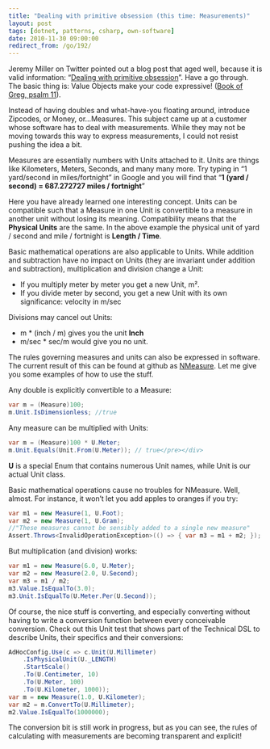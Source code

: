 ```yaml
---
title: "Dealing with primitive obsession (this time: Measurements)"
layout: post
tags: [dotnet, patterns, csharp, own-software]
date: 2010-11-30 09:00:00
redirect_from: /go/192/
---
```


Jeremy Miller on Twitter pointed out a blog post that aged well, because it is valid information: “[Dealing with primitive obsession](http://grabbagoft.blogspot.com/2007/12/dealing-with-primitive-obsession.html)”. Have a go through. The basic thing is: Value Objects make your code expressive! ([Book of Greg, psalm 11](http://realfiction.net/go/191)).

Instead of having doubles and what-have-you floating around, introduce Zipcodes, or Money, or…Measures. This subject came up at a customer whose software has to deal with measurements. While they may not be moving towards this way to express measurements, I could not resist pushing the idea a bit.

Measures are essentially numbers with Units attached to it. Units are things like Kilometers, Meters, Seconds, and many many more. Try typing in “1 yard/second in miles/fortnight” in Google and you will find that “**1 (yard / second) = 687.272727 miles / fortnight**” 

Here you have already learned one interesting concept. Units can be compatible such that a Measure in one Unit is convertible to a measure in another unit without losing its meaning. Compatibility means that the **Physical Units** are the same. In the above example the physical unit of yard / second and mile / fortnight is **Length / Time**.

Basic mathematical operations are also applicable to Units. While addition and subtraction have no impact on Units (they are invariant under addition and subtraction), multiplication and division change a Unit:

* If you multiply meter by meter you get a new Unit, m².
* If you divide meter by second, you get a new Unit with its own significance: velocity in m/sec 

Divisions may cancel out Units:

* m * (inch / m) gives you the unit **Inch**
* m/sec * sec/m would give you no unit. 

The rules governing measures and units can also be expressed in software. The current result of this can be found at github as [NMeasure](https://github.com/flq/NMeasure). Let me give you some examples of how to use the stuff.

Any double is explicitly convertible to a Measure:

```csharp
var m = (Measure)100;
m.Unit.IsDimensionless; //true
```

Any measure can be multiplied with Units:

```csharp
var m = (Measure)100 * U.Meter;
m.Unit.Equals(Unit.From(U.Meter)); // true</pre></div>
```

**U** is a special Enum that contains numerous Unit names, while Unit is our actual Unit class.

Basic mathematical operations cause no troubles for NMeasure. Well, almost. For instance, it won’t let you add apples to oranges if you try:

```csharp
var m1 = new Measure(1, U.Foot);
var m2 = new Measure(1, U.Gram);
//"These measures cannot be sensibly added to a single new measure"
Assert.Throws<InvalidOperationException>(() => { var m3 = m1 + m2; });
```

But multiplication (and division) works:

```csharp
var m1 = new Measure(6.0, U.Meter);
var m2 = new Measure(2.0, U.Second);
var m3 = m1 / m2;
m3.Value.IsEqualTo(3.0);
m3.Unit.IsEqualTo(U.Meter.Per(U.Second));
```

Of course, the nice stuff is converting, and especially converting without having to write a conversion function between every conceivable conversion. Check out this Unit test that shows part of the Technical DSL to describe Units, their specifics and their conversions:

```csharp
AdHocConfig.Use(c => c.Unit(U.Millimeter)
    .IsPhysicalUnit(U._LENGTH)
    .StartScale()
    .To(U.Centimeter, 10)
    .To(U.Meter, 100)
    .To(U.Kilometer, 1000));
var m = new Measure(1.0, U.Kilometer);
var m2 = m.ConvertTo(U.Millimeter);
m2.Value.IsEqualTo(1000000);
```

The conversion bit is still work in progress, but as you can see, the rules of calculating with measurements are becoming transparent and explicit!